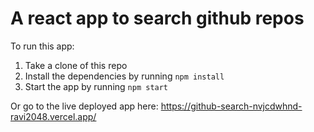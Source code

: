 # A react app to search github repos
To run this app:
1. Take a clone of this repo
2. Install the dependencies by running `npm install`
3. Start the app by running `npm start`

Or go to the live deployed app here:
https://github-search-nvjcdwhnd-ravi2048.vercel.app/
